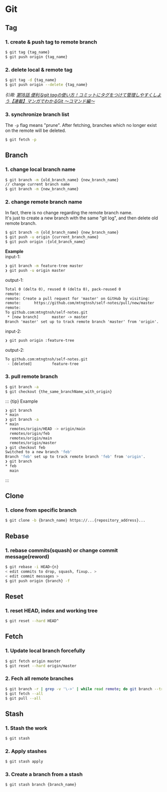 # Git

## Tag

### 1. create & push tag to remote branch

```sh
$ git tag {tag_name}
$ git push origin {tag_name}
```

### 2. delete local & remote tag

```sh
$ git tag -d {tag_name}
$ git push origin --delete {tag_name}
```

*引用: [第18話 便利なgit tagの使い方！コミットにタグをつけて管理しやすくしよう【連載】マンガでわかるGit ～コマンド編～](https://www.r-staffing.co.jp/engineer/entry/20201120_1)*

### 3. synchronize branch list

The `-p` flag means "prune". After fetching, branches which no longer exist on the remote will be deleted.

```sh
$ git fetch -p
```

## Branch

### 1. change local branch name

```sh
$ git branch -m {old_branch_name} {new_branch_name}
// change current branch name
$ git branch -m {new_branch_name}
```

### 2. change remote branch name

In fact, there is no change regarding the remote branch name.  
It's just to create a new branch with the same "git log", and then delete old remote branch.  

```sh
$ git branch -m {old_branch_name} {new_branch_name}
$ git push -u origin {current_branch_name}
$ git push origin :{old_branch_name}
```

**Example**  
input-1:

```sh
❯ git branch -m feature-tree master
❯ git push -u origin master
```

output-1:

```tex
Total 0 (delta 0), reused 0 (delta 0), pack-reused 0
remote: 
remote: Create a pull request for 'master' on GitHub by visiting:
remote:      https://github.com/mtngtnsh/self-notes/pull/new/master
remote: 
To github.com:mtngtnsh/self-notes.git
 * [new branch]      master -> master
Branch 'master' set up to track remote branch 'master' from 'origin'.
```

input-2:

```sh
❯ git push origin :feature-tree 
```

output-2:

```tex
To github.com:mtngtnsh/self-notes.git
 - [deleted]         feature-tree
```

### 3. pull remote branch

```sh
$ git branch -a
$ git checkout {the_same_branchName_with_origin}
```

::: {tip} Example

```sh
❯ git branch
* main
❯ git branch -a
* main
  remotes/origin/HEAD -> origin/main
  remotes/origin/feb
  remotes/origin/main
  remotes/origin/master
❯ git checkout feb
Switched to a new branch 'feb'
Branch 'feb' set up to track remote branch 'feb' from 'origin'.
❯ git branch
* feb
  main
```

:::

## Clone

### 1. clone from specific branch

```sh
$ git clone -b {branch_name} https://...{repository_address}...
```

## Rebase

### 1. rebase commits(squash) or change commit message(reword)

```sh
$ git rebase -i HEAD~{n}
< edit commits to drop, squash, fixup.. >
< edit commit messages >
$ git push origin {branch} -f
```

## Reset

### 1. reset HEAD, index and working tree

```sh
$ git reset --hard HEAD^
```

## Fetch

### 1. Update local branch forcefully

```sh
$ git fetch origin master
$ git reset --hard origin/master
```

### 2. Fech all remote branches

```sh
$ git branch -r | grep -v '\->' | while read remote; do git branch --track "${remote#origin/}" "$remote"; done
$ git fetch --all
$ git pull --all
```

## Stash

### 1. Stash the work

```sh
$ git stash
```

### 2. Apply stashes

```sh
$ git stash apply
```

### 3. Create a branch from a stash

```sh
$ git stash branch {branch_name}
```
